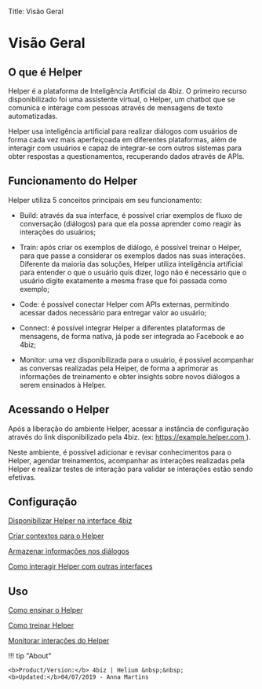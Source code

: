 Title: Visão Geral
# Visão Geral

## O que é Helper

Helper é a plataforma de Inteligência Artificial da 4biz. O primeiro recurso disponibilizado foi uma assistente virtual, o Helper, um chatbot que se comunica e interage com pessoas através de mensagens de texto automatizadas. 

Helper usa inteligência artificial para realizar diálogos com usuários de forma cada vez mais aperfeiçoada em diferentes plataformas, além de interagir com usuários e capaz de integrar-se com outros sistemas para obter respostas a questionamentos, recuperando dados através de APIs.

## Funcionamento do Helper

Helper utiliza 5 conceitos principais em seu funcionamento:

 - Build: através da sua interface, é possível criar exemplos de fluxo de conversação (diálogos) para que ela possa aprender como reagir às interações do usuários;
 
 - Train: após criar os exemplos de diálogo, é possível treinar o Helper, para que passe a considerar os exemplos dados nas suas interações. Diferente da maioria das soluções, Helper utiliza inteligência artificial para entender o que o usuário quis dizer, logo não é necessário que o usuário digite exatamente a mesma frase que foi passada como exemplo;
 
 - Code: é possível conectar Helper com APIs externas, permitindo acessar dados necessário para entregar valor ao usuário;
 
 - Connect: é possível integrar Helper a diferentes plataformas de mensagens, de forma nativa, já pode ser integrada ao Facebook e ao 4biz;
 
 - Monitor: uma vez disponibilizada para o usuário, é possível acompanhar as conversas realizadas pela Helper, de forma a aprimorar as informações de treinamento e obter insights sobre novos diálogos a serem ensinados à Helper. 

## Acessando o Helper

Após a liberação do ambiente Helper, acessar a instância de configuração através do link disponibilizado pela 4biz. (ex: [https://example.helper.com ](##)).


Neste ambiente, é possível adicionar e revisar conhecimentos para o Helper, agendar treinamentos, acompanhar as interações realizadas pela Helper e realizar testes de interação para validar se interações estão sendo efetivas.

## Configuração

[Disponibilizar Helper na interface 4biz](/pt-br/helper/configuration/helper-citsmart.html)

[Criar contextos para o Helper](/pt-br/helper/configuration/context-helper.html)

[Armazenar informações nos diálogos](/pt-br/helper/configuration/store-dialog-helper.html)

[Como interagir Helper com outras interfaces](/pt-br/helper/configuration/interact-helper.html)

## Uso

[Como ensinar o Helper](/pt-br/helper/use/teach-helper.html)

[Como treinar Helper](/pt-br/helper/use/trainning-helper.html)

[Monitorar interações do Helper](/pt-br/helper/use/monitoring-helper.html)



!!! tip "About"

    <b>Product/Version:</b> 4biz | Helium &nbsp;&nbsp;
    <b>Updated:</b>04/07/2019 - Anna Martins

